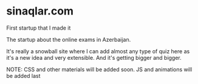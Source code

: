 # sinaqlar.com
First startup that I made it

The startup about the online exams in Azerbaijan.

It's really a snowball site where I can add almost any type of quiz here as it's a new idea and very extensible.
And it's getting bigger and bigger.


NOTE: CSS and other materials will be added soon.
JS and animations will be added last
